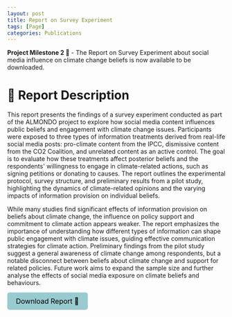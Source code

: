 ```yaml
---
layout: post
title: Report on Survey Experiment
tags: [Page]
categories: Publications
---
```


**Project Milestone 2 📃** - The Report on Survey Experiment about social media influence on climate change beliefs is now available to be downloaded.




# 📃 Report Description 

This report presents the findings of a survey experiment conducted as part of the ALMONDO project to explore how social media content influences public beliefs and engagement with climate change issues. Participants were exposed to three types of information treatments derived from real-life social media posts: pro-climate content from the IPCC, dismissive content from the CO2 Coalition, and unrelated content as an active control. The goal is to evaluate how these treatments affect posterior beliefs and the respondents' willingness to engage in climate-related actions, such as signing petitions or donating to causes. The report outlines the experimental protocol, survey structure, and preliminary results from a pilot study, highlighting the dynamics of climate-related opinions and the varying impacts of information provision on individual beliefs.

While many studies find significant effects of information provision on beliefs about climate change, the influence on policy support and commitment to climate action appears weaker. The report emphasizes the importance of understanding how different types of information can shape public engagement with climate issues, guiding effective communication strategies for climate action. Preliminary findings from the pilot study suggest a general awareness of climate change among respondents, but a notable disconnect between beliefs about climate change and support for related policies. Future work aims to expand the sample size and further analyse the effects of social media exposure on climate beliefs and behaviours.

<a href="/assets/documents/Report3_Survey.pdf" download style="display: inline-block; padding: 10px 20px; background-color: #98cbcf; color: black; text-decoration: none; border-radius: 5px; font-size: 16px; text-align: center;">Download Report 📃</a>



